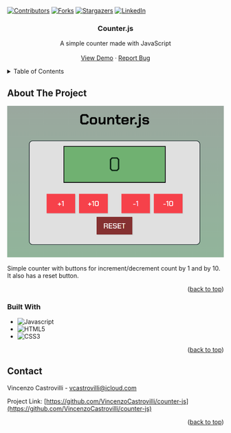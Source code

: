 <a id="readme-top"></a>

<!--
Using the Best-README-Template.
-->

[![Contributors][contributors-shield]][contributors-url]
[![Forks][forks-shield]][forks-url]
[![Stargazers][stars-shield]][stars-url]
[![LinkedIn][linkedin-shield]][linkedin-url]

<h3 align="center">Counter.js</h3>

  <p align="center">
    A simple counter made with JavaScript
    <br />
    <br />
    <a href="https://counter-js-vc.netlify.app">View Demo</a>
    ·
    <a href="https://github.com/VincenzoCastrovilli/counter-js/issues/new?labels=bug&template=bug-report---.md">Report Bug</a>
  </p>
</div>

<!-- TABLE OF CONTENTS -->
<details>
  <summary>Table of Contents</summary>
  <ol>
    <li>
      <a href="#about-the-project">About The Project</a>
      <ul>
        <li><a href="#built-with">Built With</a></li>
      </ul>
    </li>
    <li><a href="#contact">Contact</a></li>
  </ol>
</details>

<!-- ABOUT THE PROJECT -->

## About The Project

[![Product Name Screen Shot][product-screenshot]](https://github.com/VincenzoCastrovilli/counter-js/blob/main/assets/images/sreenshot.png)

Simple counter with buttons for increment/decrement count by 1 and by 10. It also has a reset button.

<p align="right">(<a href="#readme-top">back to top</a>)</p>

### Built With

- ![Javascript][Javascript]
- ![HTML5][HTML5]
- ![CSS3][CSS3]

<p align="right">(<a href="#readme-top">back to top</a>)</p>

<!-- CONTACT -->

## Contact

Vincenzo Castrovilli - vcastrovilli@icloud.com

Project Link: [https://github.com/VincenzoCastrovilli/counter-js](https://github.com/VincenzoCastrovilli/counter-js)

<p align="right">(<a href="#readme-top">back to top</a>)</p>

<!-- MARKDOWN LINKS & IMAGES -->
<!-- https://www.markdownguide.org/basic-syntax/#reference-style-links -->

[contributors-shield]: https://img.shields.io/github/contributors/VincenzoCastrovilli/counter-js.svg?style=for-the-badge
[contributors-url]: https://github.com/VincenzoCastrovilli/counter-js/graphs/contributors
[forks-shield]: https://img.shields.io/github/forks/VincenzoCastrovilli/counter-js.svg?style=for-the-badge
[forks-url]: https://github.com/VincenzoCastrovilli/counter-js/network/members
[stars-shield]: https://img.shields.io/github/stars/VincenzoCastrovilli/counter-js.svg?style=for-the-badge
[stars-url]: https://github.com/VincenzoCastrovilli/counter-js/stargazers
[linkedin-shield]: https://img.shields.io/badge/-LinkedIn-black.svg?style=for-the-badge&logo=linkedin&colorB=555
[linkedin-url]: https://www.linkedin.com/in/vincenzo-castrovilli
[product-screenshot]: assets/images/sreenshot.png
[Javascript]: https://img.shields.io/badge/JavaScript-323330?style=for-the-badge&logo=javascript&logoColor=F7DF1E
[HTML5]: https://img.shields.io/badge/HTML5-E34F26?style=for-the-badge&logo=html5&logoColor=white
[CSS3]: https://img.shields.io/badge/CSS3-1572B6?style=for-the-badge&logo=css3&logoColor=white
